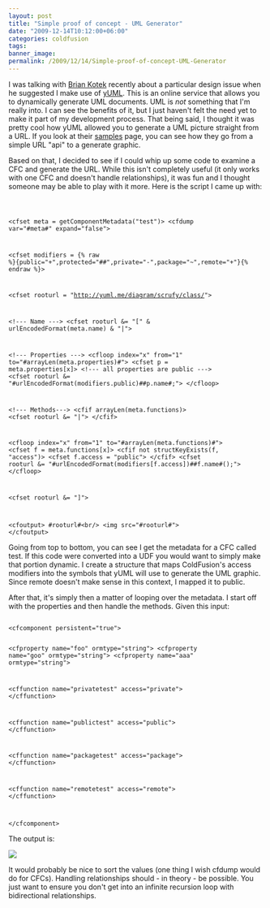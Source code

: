 ```yaml
---
layout: post
title: "Simple proof of concept - UML Generator"
date: "2009-12-14T10:12:00+06:00"
categories: coldfusion 
tags: 
banner_image: 
permalink: /2009/12/14/Simple-proof-of-concept-UML-Generator
---
```


I was talking with <a href="http://www.briankotek.com/blog/">Brian Kotek</a> recently about a particular design issue when he suggested I make use of <a href="http://yuml.me">yUML</a>. This is an online service that allows you to dynamically generate UML documents. UML is <i>not</i> something that I'm really into. I can see the benefits of it, but I just haven't felt the need yet to make it part of my development process. That being said, I thought it was pretty cool how yUML allowed you to generate a UML picture straight from a URL. If you look at their <a href="http://yuml.me/diagram/scruffy/class/samples">samples</a> page, you can see how they go from a simple URL "api" to a generate graphic. 

Based on that, I decided to see if I could whip up some code to examine a CFC and generate the URL. While this isn't completely useful (it only works with one CFC and doesn't handle relationships), it was fun and I thought someone may be able to play with it more. Here is the script I came up with:
<!--more-->
<code>

&lt;cfset meta = getComponentMetadata("test")&gt;
&lt;cfdump var="#meta#" expand="false"&gt;

&lt;cfset modifiers = {% raw %}{public="+",protected="##",private="-",package="~",remote="+"}{% endraw %}&gt;

&lt;cfset rooturl = "http://yuml.me/diagram/scrufy/class/"&gt;

&lt;!--- Name ---&gt;
&lt;cfset rooturl &= "[" & urlEncodedFormat(meta.name) & "|"&gt;

&lt;!--- Properties ---&gt;
&lt;cfloop index="x" from="1" to="#arrayLen(meta.properties)#"&gt;
	&lt;cfset p = meta.properties[x]&gt;
	&lt;!--- all properties are public ---&gt;
	&lt;cfset rooturl &= "#urlEncodedFormat(modifiers.public)##p.name#;"&gt;
&lt;/cfloop&gt;

&lt;!--- Methods---&gt;
&lt;cfif arrayLen(meta.functions)&gt;
	&lt;cfset rooturl &= "|"&gt;
&lt;/cfif&gt;

&lt;cfloop index="x" from="1" to="#arrayLen(meta.functions)#"&gt;
	&lt;cfset f = meta.functions[x]&gt;
	&lt;cfif not structKeyExists(f, "access")&gt;
		&lt;cfset f.access = "public"&gt;
	&lt;/cfif&gt;
	&lt;cfset rooturl &= "#urlEncodedFormat(modifiers[f.access])##f.name#();"&gt;
&lt;/cfloop&gt;

&lt;cfset rooturl &= "]"&gt;

&lt;cfoutput&gt;
#rooturl#&lt;br/&gt;
&lt;img src="#rooturl#"&gt;
&lt;/cfoutput&gt;
</code>

Going from top to bottom, you can see I get the metadata for a CFC called test. If this code were converted into a UDF you would want to simply make that portion dynamic. I create a structure that maps ColdFusion's access modifiers into the symbols that yUML will use to generate the UML graphic. Since remote doesn't make sense in this context, I mapped it to public. 

After that, it's simply then a matter of looping over the metadata. I start off with the properties and then handle the methods. Given this input:

<code>
&lt;cfcomponent persistent="true"&gt;

&lt;cfproperty name="foo" ormtype="string"&gt;
&lt;cfproperty name="goo" ormtype="string"&gt;
&lt;cfproperty name="aaa" ormtype="string"&gt;


&lt;cffunction name="privatetest" access="private"&gt;
&lt;/cffunction&gt;

&lt;cffunction name="publictest" access="public"&gt;
&lt;/cffunction&gt;

&lt;cffunction name="packagetest" access="package"&gt;
&lt;/cffunction&gt;

&lt;cffunction name="remotetest" access="remote"&gt;
&lt;/cffunction&gt;

&lt;/cfcomponent&gt;
</code>

The output is:

<img src="http://yuml.me/diagram/scrufy/class/[test{% raw %}|%2Bfoo;%{% endraw %}2Bgoo;{% raw %}%2Baaa;|{% endraw %}{% raw %}%2Dprivatetest();%{% endraw %}7Epackagetest();{% raw %}%2BSETGOO();%{% endraw %}2BSETAAA();{% raw %}%2Bremotetest();%{% endraw %}2BGETAAA();{% raw %}%2Bpublictest();%{% endraw %}2BGETGOO();{% raw %}%2BGETFOO();%{% endraw %}2BSETFOO();]">

It would probably be nice to sort the values (one thing I wish cfdump would do for CFCs). Handling relationships should - in theory - be possible. You just want to ensure you don't get into an infinite recursion loop with bidirectional relationships.